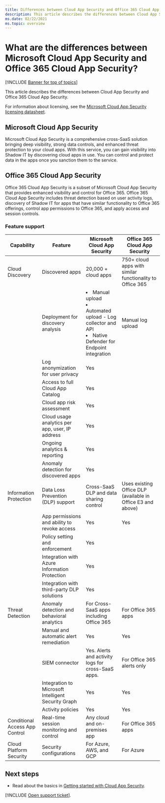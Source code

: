 ```yaml
---
title: Differences between Cloud App Security and Office 365 Cloud App Security
description: This article describes the differences between Cloud App Security and Office 365 Cloud App Security.
ms.date: 02/22/2021
ms.topic: overview
---
```

# What are the differences between Microsoft Cloud App Security and Office 365 Cloud App Security?

[!INCLUDE [Banner for top of topics](includes/banner.md)]

This article describes the differences between Cloud App Security and Office 365 Cloud App Security.

For information about licensing, see the [Microsoft Cloud App Security licensing datasheet](https://aka.ms/mcaslicensing).

## Microsoft Cloud App Security

Microsoft Cloud App Security is a comprehensive cross-SaaS solution bringing deep visibility, strong data controls, and enhanced threat protection to your cloud apps. With this service, you can gain visibility into Shadow IT by discovering cloud apps in use. You can control and protect data in the apps once you sanction them to the service.

## Office 365 Cloud App Security

Office 365 Cloud App Security is a subset of Microsoft Cloud App Security that provides enhanced visibility and control for Office 365. Office 365 Cloud App Security includes threat detection based on user activity logs, discovery of Shadow IT for apps that have similar functionality to Office 365 offerings, control app permissions to Office 365, and apply access and session controls.

### Feature support

|Capability|Feature|Microsoft Cloud App Security|Office 365 Cloud App Security|
|----|----|----|----|
|Cloud Discovery|Discovered apps |20,000 + cloud apps  |750+ cloud apps with similar functionality to Office 365|
||Deployment for discovery analysis|<li> Manual upload <br> <li> Automated upload - Log collector and API <br> <li> Native Defender for Endpoint integration |Manual log upload|
||Log anonymization for user privacy|Yes||
||Access to full Cloud App Catalog|Yes||
||Cloud app risk assessment|Yes||
||Cloud usage analytics per app, user, IP address|Yes||
||Ongoing analytics & reporting|Yes||
||Anomaly detection for discovered apps|Yes||
|Information Protection|Data Loss Prevention (DLP) support|Cross-SaaS DLP and data sharing control|Uses existing Office DLP (available in Office E3 and above)|
||App permissions and ability to revoke access|Yes|Yes|
||Policy setting and enforcement|Yes||
||Integration with Azure Information Protection |Yes||
||Integration with third-party DLP solutions|Yes||
|Threat Detection|Anomaly detection and behavioral analytics|For Cross-SaaS apps including Office 365|For Office 365 apps |
||Manual and automatic alert remediation|Yes|Yes|
||SIEM connector|Yes. Alerts and activity logs for cross-SaaS apps.|For Office 365 alerts only|
||Integration to Microsoft Intelligent Security Graph|Yes|Yes|
||Activity policies|Yes|Yes|
|Conditional Access App Control|Real-time session monitoring and control|Any cloud and on-premises app|For Office 365 apps|
|Cloud Platform Security|Security configurations|For Azure, AWS, and GCP|For Azure|

## Next steps

- Read about the basics in [Getting started with Cloud App Security](getting-started-with-cloud-app-security.md).

[!INCLUDE [Open support ticket](includes/support.md)].
